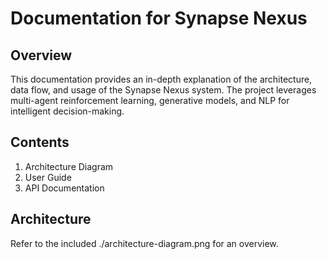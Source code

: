 # Documentation for Synapse Nexus

## Overview

This documentation provides an in-depth explanation of the architecture, data flow, and usage of the Synapse Nexus system. The project leverages multi-agent reinforcement learning, generative models, and NLP for intelligent decision-making.

## Contents

1. Architecture Diagram
2. User Guide
3. API Documentation

## Architecture

Refer to the included ./architecture-diagram.png for an overview.
